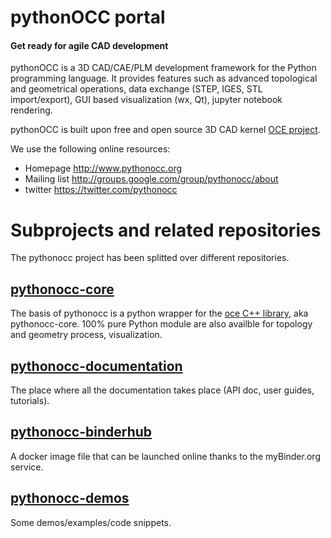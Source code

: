 pythonOCC portal
================

#### Get ready for agile CAD development ####

pythonOCC is a 3D CAD/CAE/PLM development framework for the Python programming language. It provides features such as advanced topological and geometrical operations, data exchange (STEP, IGES, STL import/export), GUI based visualization (wx, Qt), jupyter notebook rendering.

pythonOCC is built upon free and open source 3D CAD kernel [OCE project](https://github.com/tpaviot/oce/).

We use the following online resources:
  * Homepage
       http://www.pythonocc.org
  * Mailing list
       http://groups.google.com/group/pythonocc/about
  * twitter
       https://twitter.com/pythonocc

Subprojects and related repositories
====================================
The pythonocc project has been splitted over different repositories.

[pythonocc-core](https://github.com/tpaviot/pythonocc-core)
----------------
The basis of pythonocc is a python wrapper for the [oce C++ library](https://github.com/tpaviot/oce), aka pythonocc-core. 100% pure Python module are also availble for topology and geometry process, visualization.

[pythonocc-documentation](https://github.com/tpaviot/pythonocc-documentation)
-------------------------
The place where all the documentation takes place (API doc, user guides, tutorials).

[pythonocc-binderhub](https://github.com/tpaviot/pythonocc-binderhub)
---------------------
A docker image file that can be launched online thanks to the myBinder.org service.

[pythonocc-demos](https://github.com/tpaviot/pythonocc-demos)
-----------------
Some demos/examples/code snippets.

